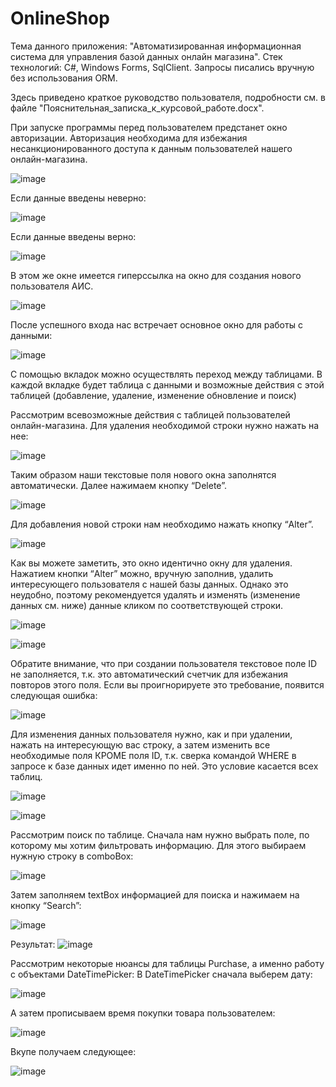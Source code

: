 # OnlineShop

Тема данного приложения: "Автоматизированная информационная система для управления базой данных онлайн магазина". Стек технологий: С#, Windows Forms, SqlClient. Запросы писались вручную без использования ORM.

Здесь приведено краткое руководство пользователя, подробности см. в файле "Пояснительная_записка_к_курсовой_работе.docx".


При запуске программы перед пользователем предстанет окно авторизации. Авторизация необходима для избежания несанкционированного доступа к данным пользователей нашего онлайн-магазина. 

![image](https://github.com/FanisNgv/OnlineShop/assets/86799209/dda73283-da58-41b6-83e9-ddcd25e37a19)

Если данные введены неверно:

![image](https://github.com/FanisNgv/OnlineShop/assets/86799209/0861ec2d-ef39-4f4b-a667-74215b06022b)

Если данные введены верно:

![image](https://github.com/FanisNgv/OnlineShop/assets/86799209/ae97d08f-0361-47bc-bd03-2b2548d2636e)

В этом же окне имеется гиперссылка на окно для создания нового пользователя АИС. 

![image](https://github.com/FanisNgv/OnlineShop/assets/86799209/64c88fe8-2813-496f-932c-b6fa276c01bb)

После успешного входа нас встречает основное окно для работы с данными:

![image](https://github.com/FanisNgv/OnlineShop/assets/86799209/08edc7c8-fff0-4c6d-a182-76e80811ffae)

С помощью вкладок можно осуществлять переход между таблицами. В каждой вкладке будет таблица с данными и возможные действия с этой таблицей (добавление, удаление, изменение обновление и поиск) 

Рассмотрим всевозможные действия с таблицей пользователей онлайн-магазина.
Для удаления необходимой строки нужно нажать на нее:

![image](https://github.com/FanisNgv/OnlineShop/assets/86799209/9d8e17f0-af49-4924-9ea0-721642227948)

Таким образом наши текстовые поля нового окна заполнятся автоматически. Далее нажимаем кнопку “Delete”.

![image](https://github.com/FanisNgv/OnlineShop/assets/86799209/6a4bdadc-c984-4e8c-956c-d73facbe70e8)

Для добавления новой строки нам необходимо нажать кнопку “Alter”. 

![image](https://github.com/FanisNgv/OnlineShop/assets/86799209/d7f3f106-4c2b-4f0a-aa69-56206cd1c7f6)

Как вы можете заметить, это окно идентично окну для удаления. Нажатием кнопки “Alter” можно, вручную заполнив, удалить интересующего пользователя с нашей базы данных. Однако это неудобно, поэтому рекомендуется удалять и изменять (изменение данных см. ниже) данные кликом по соответствующей строки.

![image](https://github.com/FanisNgv/OnlineShop/assets/86799209/91759874-03cb-4c62-9d4b-b5c9d9974daf)

![image](https://github.com/FanisNgv/OnlineShop/assets/86799209/89bedf56-546f-422f-9a3d-afe6dcdffc3c)

Обратите внимание, что при создании пользователя текстовое поле ID не заполняется, т.к. это автоматический счетчик для избежания повторов этого поля. Если вы проигнорируете это требование, появится следующая ошибка:

![image](https://github.com/FanisNgv/OnlineShop/assets/86799209/d9e6dee6-ab3e-4b23-bcbc-c70f17616a62)

Для изменения данных пользователя нужно, как и при удалении, нажать на интересующую вас строку, а затем изменить все необходимые поля КРОМЕ поля ID, т.к. сверка командой WHERE в запросе к базе данных идет именно по ней. Это условие касается всех таблиц.

![image](https://github.com/FanisNgv/OnlineShop/assets/86799209/b3aa09b9-3b67-4a54-b4a6-fab10234a00a)

![image](https://github.com/FanisNgv/OnlineShop/assets/86799209/382b7c59-8ef0-4ccf-969e-45d9fd941f15)

Рассмотрим поиск по таблице. Сначала нам нужно выбрать поле, по которому мы хотим фильтровать информацию. Для этого выбираем нужную строку в comboBox:

![image](https://github.com/FanisNgv/OnlineShop/assets/86799209/8d295a09-7019-497a-b551-f85ecdb19a55)

Затем заполняем textBox информацией для поиска и нажимаем на кнопку “Search”:

![image](https://github.com/FanisNgv/OnlineShop/assets/86799209/295882be-a7c0-4ec2-8cbc-ec4fa28d75e4)

Результат:
![image](https://github.com/FanisNgv/OnlineShop/assets/86799209/8cc1d969-8714-4e00-94c1-b8347d01efa3)

Рассмотрим некоторые нюансы для таблицы Purchase, а именно работу с объектами DateTimePicker:
В DateTimePicker сначала выберем дату:

![image](https://github.com/FanisNgv/OnlineShop/assets/86799209/cb2253f6-3154-4c40-b873-dbe9f137c03f)

А затем прописываем время покупки товара пользователем:

![image](https://github.com/FanisNgv/OnlineShop/assets/86799209/18e13caa-3002-4c22-9d45-7230b02cc581)

Вкупе получаем следующее:

![image](https://github.com/FanisNgv/OnlineShop/assets/86799209/0cadd5de-8e67-48fa-9dbe-29362634f46c)
